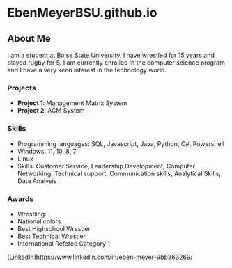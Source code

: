 # EbenMeyerBSU.github.io
## About Me
I am a student at Boise State University, I have wrestled for 15 years and played rugby for 5.
I am currently enrolled in the computer science program and I have a very keen interest in the technology world.

### Projects
- **Project 1**: Management Matrix System
- **Project 2**: ACM System

### Skills
- Programming languages: SQL, Javascript, Java, Python, C#, Powershell
- Windows: 11, 10, 8, 7
- Linux
- Skills: Customer Service, Leadership Development, Computer Networking, Technical support, Communication skills, Analytical Skills, Data Analysis

### Awards
- Wrestling:
- National colors
- Best Highschool Wrestler
- Best Technical Wrestler
- International Referee Category 1

[LinkedIn]https://www.linkedin.com/in/eben-meyer-9bb363269/
